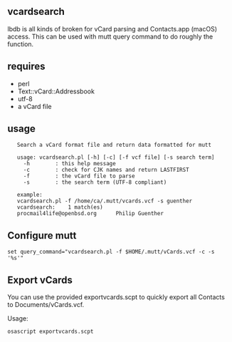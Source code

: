 ## vcardsearch

lbdb is all kinds of broken for vCard parsing and Contacts.app (macOS)
access. This can be used with mutt query command to do roughly the
function. 

## requires

* perl
* Text::vCard::Addressbook
* utf-8
* a vCard file

## usage
```
   Search a vCard format file and return data formatted for mutt

   usage: vcardsearch.pl [-h] [-c] [-f vcf file] [-s search term]
     -h        : this help message
     -c        : check for CJK names and return LASTFIRST
     -f        : the vCard file to parse
     -s        : the search term (UTF-8 compliant)

   example: 
   vcardsearch.pl -f /home/ca/.mutt/vcards.vcf -s guenther
   vcardsearch:    1 match(es)
   procmail4life@openbsd.org      Philip Guenther
```
## Configure mutt
```
set query_command="vcardsearch.pl -f $HOME/.mutt/vCards.vcf -c -s '%s'"
```
## Export vCards

You can use the provided exportvcards.scpt to quickly export all
Contacts to Documents/vCards.vcf.

Usage:
```
osascript exportvcards.scpt
```
